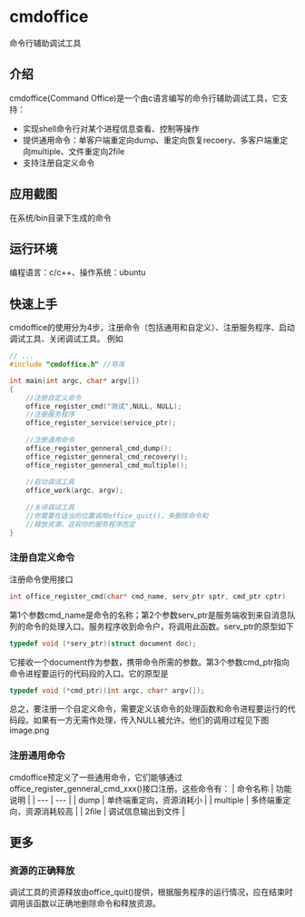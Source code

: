 # cmdoffice
命令行辅助调试工具

## 介绍
cmdoffice(Command Office)是一个由c语言编写的命令行辅助调试工具，它支持：
+ 实现shell命令行对某个进程信息查看、控制等操作
+ 提供通用命令：单客户端重定向dump、重定向恢复recoery、多客户端重定向multiple、文件重定向2file
+ 支持注册自定义命令
## 应用截图
在系统/bin目录下生成的命令

## 运行环境
编程语言：c/c++、操作系统：ubuntu

## 快速上手
cmdoffice的使用分为4步，注册命令（包括通用和自定义）、注册服务程序、启动调试工具、关闭调试工具。
例如
``` c
// ... 
#include "cmdoffice.h" //导库

int main(int argc, char* argv[])
{
    //注册自定义命令
    office_register_cmd("测试",NULL, NULL);
    //注册服务程序
    office_register_service(service_ptr);
    
    //注册通用命令
    office_register_genneral_cmd_dump();
    office_register_genneral_cmd_recovery();
    office_register_genneral_cmd_multiple();
    
    //启动调试工具
    office_work(argc, argv);
    
    //关闭调试工具
    //你需要在适当的位置调用office_quit()，来删除命令和
    //释放资源，这视你的服务程序而定 
}
```
### 注册自定义命令
注册命令使用接口
``` c
int office_register_cmd(char* cmd_name, serv_ptr sptr, cmd_ptr cptr)
```
第1个参数cmd_name是命令的名称；第2个参数serv_ptr是服务端收到来自消息队列的命令的处理入口。服务程序收到命令户，将调用此函数。serv_ptr的原型如下
``` c
typedef void (*serv_ptr)(struct document doc);
```
它接收一个document作为参数，携带命令所需的参数。第3个参数cmd_ptr指向命令进程要运行的代码段的入口。它的原型是

``` c
typedef void (*cmd_ptr)(int argc, char* argv[]);
``` 
总之，要注册一个自定义命令，需要定义该命令的处理函数和命令进程要运行的代码段。如果有一方无需作处理，传入NULL被允许。他们的调用过程见下图
image.png

### 注册通用命令
cmdoffice预定义了一些通用命令，它们能够通过office_register_genneral_cmd_xxx()接口注册。这些命令有：
| 命令名称 | 功能说明 |
| --- | --- |
| dump |  单终端重定向，资源消耗小   |
| multiple | 多终端重定向，资源消耗较高  |
| 2file | 调试信息输出到文件 |

## 更多
### 资源的正确释放
调试工具的资源释放由office_quit()提供，根据服务程序的运行情况，应在结束时调用该函数以正确地删除命令和释放资源。


